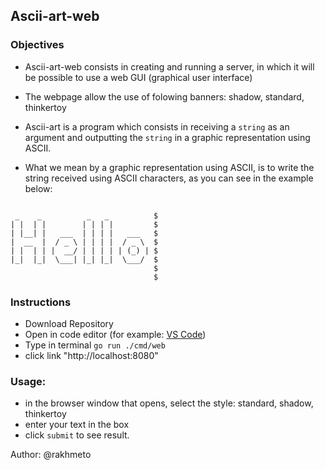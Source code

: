 ## Ascii-art-web

### Objectives

- Ascii-art-web consists in creating and running a server, in which it will be possible to use a web GUI (graphical user interface)
- The webpage allow the use of folowing banners: shadow, standard, thinkertoy

- Ascii-art is a program which consists in receiving a `string` as an argument and outputting the `string` in a graphic representation using ASCII.

- What we mean by a graphic representation using ASCII, is to write the string received using ASCII characters, as you can see in the example below:

```console

 _    _          _   _          $
| |  | |        | | | |         $
| |__| |   ___  | | | |   ___   $
|  __  |  / _ \ | | | |  / _ \  $
| |  | | |  __/ | | | | | (_) | $
|_|  |_|  \___| |_| |_|  \___/  $
                                $
                                $
```

### Instructions

- Download Repository
- Open in code editor (for example: [VS Code](https://code.visualstudio.com))
- Type in terminal `go run ./cmd/web `
- click link "http://localhost:8080"

### Usage:

- in the browser window that opens, select the style: standard, shadow, thinkertoy
- enter your text in the box
- click `submit` to see result.
    
    

Author: @rakhmeto